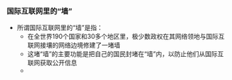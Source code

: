 ####
### 国际互联网里的“墙”

- 所谓国际互联网里的“墙”是指：
  - 在全世界190个国家和30多个地区里，极少数政权在其网络领地与国际互联网接壤的网络边境修建了一堵墙
  - 这堵“墙”的主要功能是把自己的国民封堵在“墙”内，以防止他们从国际互联网获取公开信息
  - 
